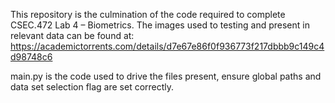 This repository is the culmination of the code required to complete CSEC.472 Lab 4 – Biometrics. 
The images used to testing and present in relevant data can be found at: https://academictorrents.com/details/d7e67e86f0f936773f217dbbb9c149c4d98748c6

main.py is the code used to drive the files present, ensure global paths and data set selection flag are set correctly.

